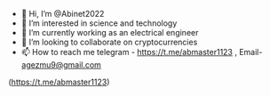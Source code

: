 - 👋 Hi, I’m @Abinet2022
- 👀 I’m interested in science and technology
- 🌱 I’m currently working as an electrical engineer
- 💞️ I’m looking to collaborate on cryptocurrencies
- 📫 How to reach me telegram - https://t.me/abmaster1123 , Email- agezmu9@gmail.com

<!---
Abinet2022/Abinet2022 is a ✨ special ✨ repository because its `README.md` (this file) appears on your GitHub profile.
You can click the Preview link to take a look at your changes.
--->
(https://t.me/abmaster1123)
